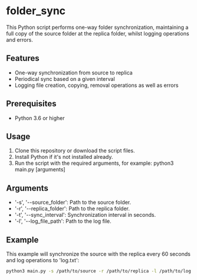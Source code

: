 # folder_sync

This Python script performs one-way folder synchronization, maintaining a full copy of the source folder at the replica folder, whilst logging operations and errors.

## Features

- One-way synchronization from source to replica
- Periodical sync based on a given interval
- Logging file creation, copying, removal operations as well as errors

## Prerequisites

- Python 3.6 or higher

## Usage

1. Clone this repository or download the script files.
2. Install Python if it's not installed already. 
3. Run the script with the required arguments, for example: python3 main.py [arguments]

## Arguments

- '-s', '--source_folder': Path to the source folder.
- '-r', '--replica_folder': Path to the replica folder.
- '-t', '--sync_interval': Synchronization interval in seconds.
- '-l', '--log_file_path': Path to the log file.

## Example

This example will synchronize the source with the replica every 60 seconds and log operations to 'log.txt':

```sh
python3 main.py -s /path/to/source -r /path/to/replica -l /path/to/log.txt -t 60
